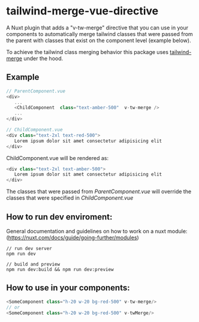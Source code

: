 # tailwind-merge-vue-directive

A Nuxt plugin that adds a "v-tw-merge" directive that you can use in your components to automatically merge tailwind classes that were passed from the parent with classes that exist on the component level (example below). 

To achieve the tailwind class merging behavior this package uses [tailwind-merge](https://www.npmjs.com/package/tailwind-merge) under the hood.

## Example
```ts
// ParentComponent.vue
<div>
   ...
   <ChildComponent  class="text-amber-500"  v-tw-merge />
   ...
</div>
```

```ts
// ChildComponent.vue
<div class="text-2xl text-red-500">
   Lorem ipsum dolor sit amet consectetur adipisicing elit
</div>
```

ChildComponent.vue will be rendered as:
```ts
<div class="text-2xl text-amber-500">
   Lorem ipsum dolor sit amet consectetur adipisicing elit
</div>
```
The classes that were passed from *ParentComponent.vue* will override the classes that were specified in *ChildComponent.vue*

## How to run dev enviroment:
General documentation and guidelines on how to work on a nuxt module: (https://nuxt.com/docs/guide/going-further/modules)
```
// run dev server
npm run dev

// build and preview
npm run dev:build && npm run dev:preview
```

## How to use in your components:
```ts
<SomeComponent class="h-20 w-20 bg-red-500" v-tw-merge/>
// or
<SomeComponent class="h-20 w-20 bg-red-500" v-twMerge/>
```
